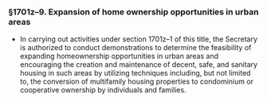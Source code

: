 ### §1701z–9. Expansion of home ownership opportunities in urban areas
* In carrying out activities under section 1701z–1 of this title, the Secretary is authorized to conduct demonstrations to determine the feasibility of expanding homeownership opportunities in urban areas and encouraging the creation and maintenance of decent, safe, and sanitary housing in such areas by utilizing techniques including, but not limited to, the conversion of multifamily housing properties to condominium or cooperative ownership by individuals and families.